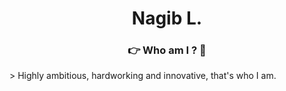 <h1 align="center">Nagib L.</h1>
<h3 align="center">👉 Who am I ? 🤏</h3>
> Highly ambitious, hardworking and innovative, that's who I am.
<!-- <img src="https://img.shields.io/badge/GIT-E44C30?style=for-the-badge&logo=git&logoColor=white"/> -->
